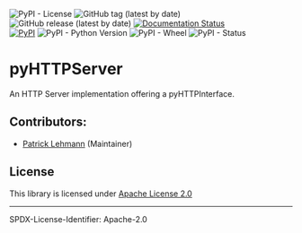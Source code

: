 ![PyPI - License](https://img.shields.io/pypi/l/pyHTTPServer)
![GitHub tag (latest by date)](https://img.shields.io/github/v/tag/Paebbels/pyHTTPServer) 
![GitHub release (latest by date)](https://img.shields.io/github/v/release/Paebbels/pyHTTPServer)
[![Documentation Status](https://readthedocs.org/projects/pyhttpserver/badge/?version=latest)](https://pyhttpserver.readthedocs.io/en/latest/?badge=latest)  
[![PyPI](https://img.shields.io/pypi/v/pyHTTPServer)](https://pypi.org/project/pyHTTPServer/)
![PyPI - Python Version](https://img.shields.io/pypi/pyversions/pyHTTPServer)
![PyPI - Wheel](https://img.shields.io/pypi/wheel/pyHTTPServer)
![PyPI - Status](https://img.shields.io/pypi/status/pyHTTPServer)

# pyHTTPServer

An HTTP Server implementation offering a pyHTTPInterface.


## Contributors:

* [Patrick Lehmann](https://github.com/Paebbels) (Maintainer)


## License

This library is licensed under [Apache License 2.0](LICENSE.md)

-------------------------

SPDX-License-Identifier: Apache-2.0
